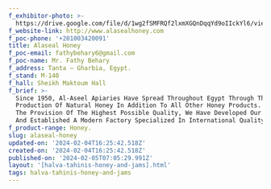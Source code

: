 ```yaml
---
f_exhibitor-photo: >-
  https://drive.google.com/file/d/1wg2fSMFRQf2lxmXGQnDqqYd9oIIckYl6/view?usp=drive_link
f_website-link: http://www.alasealhoney.com
f_poc-phone: '+201003420091'
title: Alaseal Honey
f_poc-email: fathybehary6@gmail.com
f_poc-name: Mr. Fathy Behary
f_address: Tanta – Gharbia, Egypt.
f_stand: M-140
f_hall: Sheikh Maktoum Hall
f_brief: >-
  Since 1950, Al-Aseel Apiaries Have Spread Throughout Egypt Through The
  Production Of Natural Honey In Addition To All Other Honey Products. To Ensure
  The Provision Of The Highest Possible Quality, We Have Developed Our Apiaries
  And Established A Modern Factory Specialized In International Quality.
f_product-range: Honey.
slug: alaseal-honey
updated-on: '2024-02-04T16:25:42.518Z'
created-on: '2024-02-04T16:25:42.518Z'
published-on: '2024-02-05T07:05:29.991Z'
layout: '[halva-tahinis-honey-and-jams].html'
tags: halva-tahinis-honey-and-jams
---
```



